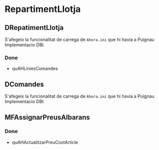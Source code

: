 # RepartimentLlotja

## DRepatimentLlotja

S'afegeix la funcionalitat de carrega de `Ahora.ini` que hi havia a Puignau Implementacio DBI.

### Done

- quAHLiniesComandes

## DComandes

S'afegeix la funcionalitat de carrega de `Ahora.ini` que hi havia a Puignau Implementacio DBI.

## MFAssignarPreusAlbarans

### Done

- quAHActualitzarPreuCostArticle
